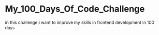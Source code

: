 # My_100_Days_Of_Code_Challenge
in this challenge i want to improve my skills in frontend development in 100 days
